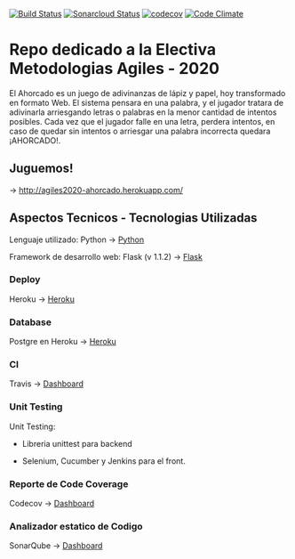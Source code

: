 [![Build Status](https://travis-ci.org/GabiCapitanelli/Ahorcado.svg?branch=master)](https://travis-ci.com/GabiCapitanelli/Ahorcado)   [![Sonarcloud Status](https://sonarcloud.io/api/project_badges/measure?project=GabiCapitanelli_Ahorcado&metric=alert_status)](https://sonarcloud.io/dashboard?id=GabiCapitanelli_Ahorcado)  [![codecov](https://codecov.io/gh/GabiCapitanelli/Ahorcado/branch/master/graph/badge.svg)](https://codecov.io/gh/GabiCapitanelli/Ahorcado)     [![Code Climate](https://codeclimate.com/github/GabiCapitanelli/Ahorcado//badges/gpa.svg)](https://codeclimate.com/github/GabiCapitanelli/Ahorcado/)
# Repo dedicado a la Electiva Metodologias Agiles - 2020

El Ahorcado es un juego de adivinanzas de lápiz y papel, hoy transformado en formato Web. 
El sistema pensara en una palabra, y el jugador tratara de adivinarla arriesgando letras o palabras en la menor cantidad de intentos posibles.
Cada vez que el jugador falle en una letra, perdera intentos, en caso de quedar sin intentos o arriesgar una palabra incorrecta quedara ¡AHORCADO!.

## Juguemos!
-> http://agiles2020-ahorcado.herokuapp.com/


## Aspectos Tecnicos - Tecnologias Utilizadas 

Lenguaje utilizado: Python -> [Python](https://www.python.org/)

Framework de desarrollo web: Flask (v 1.1.2) -> [Flask](https://flask.palletsprojects.com/) 

### Deploy 
Heroku -> [Heroku](https://dashboard.heroku.com)

### Database
Postgre en Heroku -> [Heroku](https://dashboard.heroku.com)

### CI
Travis -> [Dashboard](https://travis-ci.com/github/GabiCapitanelli/Ahorcado/builds/176235850)  

### Unit Testing
Unit Testing:

  * Libreria unittest para backend
  
  * Selenium, Cucumber y Jenkins para el front.

### Reporte de Code Coverage
Codecov -> [Dashboard](https://codecov.io/gh/GabiCapitanelli/Ahorcado)  

### Analizador estatico de Codigo
SonarQube -> [Dashboard](https://sonarcloud.io/dashboard?id=GabiCapitanelli_Ahorcado)  



